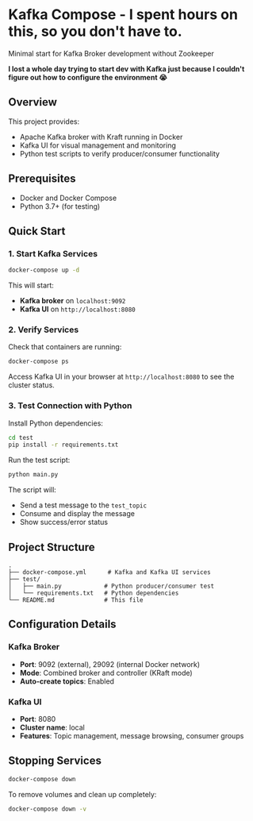 # Kafka Compose - I spent hours on this, so you don't have to.

Minimal start for Kafka Broker development without Zookeeper 

**I lost a whole day trying to start dev with Kafka just because I couldn't figure out how to configure the environment :sob:**

## Overview

This project provides:
- Apache Kafka broker with Kraft running in Docker
- Kafka UI for visual management and monitoring
- Python test scripts to verify producer/consumer functionality

## Prerequisites

- Docker and Docker Compose
- Python 3.7+ (for testing)

## Quick Start

### 1. Start Kafka Services

```bash
docker-compose up -d
```

This will start:
- **Kafka broker** on `localhost:9092`
- **Kafka UI** on `http://localhost:8080`

### 2. Verify Services

Check that containers are running:
```bash
docker-compose ps
```

Access Kafka UI in your browser at `http://localhost:8080` to see the cluster status.

### 3. Test Connection with Python

Install Python dependencies:
```bash
cd test
pip install -r requirements.txt
```

Run the test script:
```bash
python main.py
```

The script will:
- Send a test message to the `test_topic`
- Consume and display the message
- Show success/error status

## Project Structure

```
.
├── docker-compose.yml      # Kafka and Kafka UI services
├── test/
│   ├── main.py            # Python producer/consumer test
│   └── requirements.txt   # Python dependencies
└── README.md              # This file
```

## Configuration Details

### Kafka Broker
- **Port**: 9092 (external), 29092 (internal Docker network)
- **Mode**: Combined broker and controller (KRaft mode)
- **Auto-create topics**: Enabled

### Kafka UI
- **Port**: 8080
- **Cluster name**: local
- **Features**: Topic management, message browsing, consumer groups

## Stopping Services

```bash
docker-compose down
```

To remove volumes and clean up completely:
```bash
docker-compose down -v
```